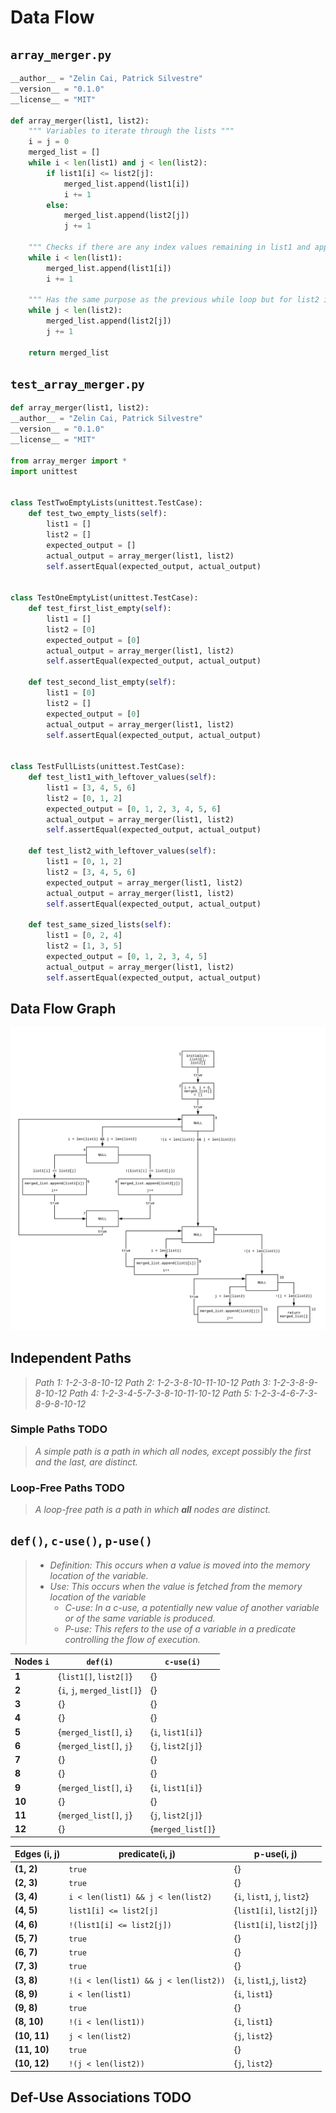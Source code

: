 # Data Flow

## `array_merger.py`

```python
__author__ = "Zelin Cai, Patrick Silvestre"
__version__ = "0.1.0"
__license__ = "MIT"

def array_merger(list1, list2):
    """ Variables to iterate through the lists """
    i = j = 0
    merged_list = []
    while i < len(list1) and j < len(list2):
        if list1[i] <= list2[j]:
            merged_list.append(list1[i])
            i += 1
        else:
            merged_list.append(list2[j])
            j += 1

    """ Checks if there are any index values remaining in list1 and appends them """
    while i < len(list1):
        merged_list.append(list1[i])
        i += 1

    """ Has the same purpose as the previous while loop but for list2 instead """
    while j < len(list2):
        merged_list.append(list2[j])
        j += 1

    return merged_list

```

## `test_array_merger.py`

```python
def array_merger(list1, list2):
__author__ = "Zelin Cai, Patrick Silvestre"
__version__ = "0.1.0"
__license__ = "MIT"

from array_merger import *
import unittest


class TestTwoEmptyLists(unittest.TestCase):
    def test_two_empty_lists(self):
        list1 = []
        list2 = []
        expected_output = []
        actual_output = array_merger(list1, list2)
        self.assertEqual(expected_output, actual_output)


class TestOneEmptyList(unittest.TestCase):
    def test_first_list_empty(self):
        list1 = []
        list2 = [0]
        expected_output = [0]
        actual_output = array_merger(list1, list2)
        self.assertEqual(expected_output, actual_output)

    def test_second_list_empty(self):
        list1 = [0]
        list2 = []
        expected_output = [0]
        actual_output = array_merger(list1, list2)
        self.assertEqual(expected_output, actual_output)


class TestFullLists(unittest.TestCase):
    def test_list1_with_leftover_values(self):
        list1 = [3, 4, 5, 6]
        list2 = [0, 1, 2]
        expected_output = [0, 1, 2, 3, 4, 5, 6]
        actual_output = array_merger(list1, list2)
        self.assertEqual(expected_output, actual_output)

    def test_list2_with_leftover_values(self):
        list1 = [0, 1, 2]
        list2 = [3, 4, 5, 6]
        expected_output = array_merger(list1, list2)
        actual_output = array_merger(list1, list2)
        self.assertEqual(expected_output, actual_output)

    def test_same_sized_lists(self):
        list1 = [0, 2, 4]
        list2 = [1, 3, 5]
        expected_output = [0, 1, 2, 3, 4, 5]
        actual_output = array_merger(list1, list2)
        self.assertEqual(expected_output, actual_output)

```

## Data Flow Graph

![array-merger-data-flow-graph](array-merger-data-flow-graph.png)

## Independent Paths

> _Path 1: 1-2-3-8-10-12_
> _Path 2: 1-2-3-8-10-11-10-12_
> _Path 3: 1-2-3-8-9-8-10-12_
> _Path 4: 1-2-3-4-5-7-3-8-10-11-10-12_
> _Path 5: 1-2-3-4-6-7-3-8-9-8-10-12_

### Simple Paths TODO

> _A simple path is a path in which all nodes, except possibly the first and the last, are distinct._

### Loop-Free Paths TODO

> _A loop-free path is a path in which **all** nodes are distinct._

## `def()`, `c-use()`, `p-use()`

> - _Definition: This occurs when a value is moved into the memory location of the variable._
> - _Use: This occurs when the value is fetched from the memory location of the variable_
>   - _C-use: In a c-use, a potentially new value of another variable or of the same variable is produced._
>   - _P-use: This refers to the use of a variable in a predicate controlling the flow of execution._

| Nodes `i` | `def(i)`                    | `c-use(i)`        |
| --------- | --------------------------- | ----------------- |
| **1**     | {`list1[]`, `list2[]`}      | {}                |
| **2**     | {`i`, `j`, `merged_list[]`} | {}                |
| **3**     | {}                          | {}                |
| **4**     | {}                          | {}                |
| **5**     | {`merged_list[]`, `i`}      | {`i`, `list1[i]`} |
| **6**     | {`merged_list[]`, `j`}      | {`j`, `list2[j]`} |
| **7**     | {}                          | {}                |
| **8**     | {}                          | {}                |
| **9**     | {`merged_list[]`, `i`}      | {`i`, `list1[i]`} |
| **10**    | {}                          | {}                |
| **11**    | {`merged_list[]`, `j`}      | {`j`, `list2[j]`} |
| **12**    | {}                          | {`merged_list[]`} |

| Edges (i, j) | predicate(i, j)                       | p-use(i, j)                  |
| ------------ | ------------------------------------- | ---------------------------- |
| **(1, 2)**   | `true`                                | {}                           |
| **(2, 3)**   | `true`                                | {}                           |
| **(3, 4)**   | `i < len(list1) && j < len(list2)`    | {`i`, `list1`, `j`, `list2`} |
| **(4, 5)**   | `list1[i] <= list2[j]`                | {`list1[i]`, `list2[j]`}     |
| **(4, 6)**   | `!(list1[i] <= list2[j])`             | {`list1[i]`, `list2[j]`}     |
| **(5, 7)**   | `true`                                | {}                           |
| **(6, 7)**   | `true`                                | {}                           |
| **(7, 3)**   | `true`                                | {}                           |
| **(3, 8)**   | `!(i < len(list1) && j < len(list2))` | {`i`, `list1`,`j`, `list2`}  |
| **(8, 9)**   | `i < len(list1)`                      | {`i`, `list1`}               |
| **(9, 8)**   | `true`                                | {}                           |
| **(8, 10)**  | `!(i < len(list1))`                   | {`i`, `list1`}               |
| **(10, 11)** | `j < len(list2)`                      | {`j`, `list2`}               |
| **(11, 10)** | `true`                                | {}                           |
| **(10, 12)** | `!(j < len(list2))`                   | {`j`, `list2`}               |

## Def-Use Associations TODO
